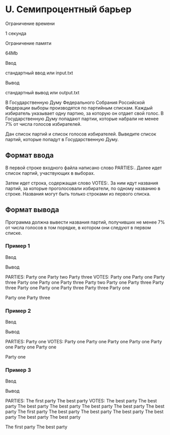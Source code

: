 U. Семипроцентный барьер
========================

Ограничение времени

1 секунда

Ограничение памяти

64Mb

Ввод

стандартный ввод или input.txt

Вывод

стандартный вывод или output.txt

В Государственную Думу Федерального Собрания Российской Федерации выборы производятся по партийным спискам. Каждый избиратель указывает одну партию, за которую он отдает свой голос. В Государственную Думу попадают партии, которые набрали не менее 7% от числа голосов избирателей.

Дан список партий и список голосов избирателей. Выведите список партий, которые попадут в Государственную Думу.

Формат ввода
------------

В первой строке входного файла написано слово PARTIES:. Далее идет список партий, участвующих в выборах.

Затем идет строка, содержащая слово VOTES:. За ним идут названия партий, за которые проголосовали избиратели, по одному названию в строке. Названия могут быть только строками из первого списка.

Формат вывода
-------------

Программа должна вывести названия партий, получивших не менее 7% от числа голосов в том порядке, в котором они следуют в первом списке.

### Пример 1

Ввод

Вывод

PARTIES:
Party one
Party two
Party three
VOTES:
Party one
Party one
Party three
Party one
Party one
Party three
Party two
Party one
Party three
Party three
Party one
Party one
Party three
Party three
Party one

Party one
Party three

### Пример 2

Ввод

Вывод

PARTIES:
Party one
VOTES:
Party one
Party one
Party one
Party one
Party one
Party one
Party one

Party one

### Пример 3

Ввод

Вывод

PARTIES:
The first party
The best party
VOTES:
The best party
The best party
The best party
The best party
The best party
The best party
The best party
The first party
The best party
The best party
The best party
The best party
The best party
The best party

The first party
The best party
